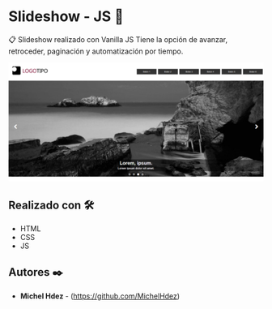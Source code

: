 Slideshow - JS 🚀
===========
📋 Slideshow realizado con Vanilla JS
   Tiene la opción de avanzar, retroceder, paginación y automatización por tiempo.

![Alt text](imagen.png "imagen descripcion")

## Realizado con 🛠️
* HTML
* CSS
* JS

## Autores ✒️
* **Michel Hdez** - (https://github.com/MichelHdez)
